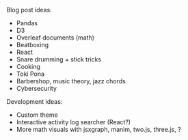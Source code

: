 Blog post ideas:
* Pandas
* D3
* Overleaf documents (math)
* Beatboxing
* React
* Snare drumming + stick tricks
* Cooking
* Toki Pona
* Barbershop, music theory, jazz chords
* Cybersecurity

Development ideas:
* Custom theme
* Interactive activity log searcher (React?)
* More math visuals with jsxgraph, manim, two.js, three.js, ?
